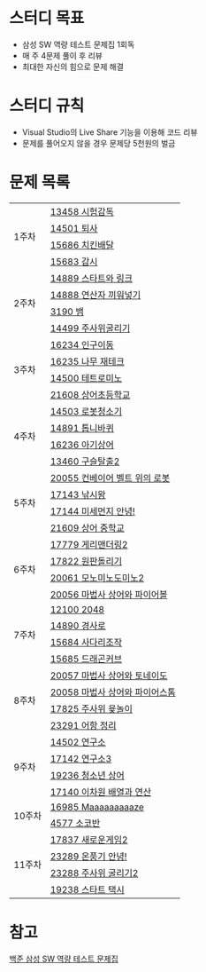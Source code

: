# 스터디 목표

- 삼성 SW 역량 테스트 문제집 1회독
- 매 주 4문제 풀이 후 리뷰
- 최대한 자신의 힘으로 문제 해결

# 스터디 규칙

- Visual Studio의 Live Share 기능을 이용해 코드 리뷰
- 문제를 풀어오지 않을 경우 문제당 5천원의 벌금

# 문제 목록
<table>
  <tr>
    <td rowspan="4">1주차</td>
    <td>
      <a href="https://www.acmicpc.net/problem/13458">13458 시험감독</a>
    </td>
  </tr>
  <tr>
    <td>
      <a href="https://www.acmicpc.net/problem/14501">14501 퇴사</a>
    </td>
  </tr>
  <tr>
    <td>
      <a href="https://www.acmicpc.net/problem/15686">15686 치킨배달</a>
    </td>
  </tr>
  <tr>
    <td>
      <a href="https://www.acmicpc.net/problem/15683">15683 감시</a>
    </td>
  </tr>
  <tr>
    <td rowspan="4">2주차</td>
    <td>
      <a href="https://www.acmicpc.net/problem/14889">14889 스타트와 링크</a>
    </td>
  </tr>
  <tr>
    <td>
      <a href="https://www.acmicpc.net/problem/14888">14888 연산자 끼워넣기</a>
    </td>
  </tr>
  <tr>
    <td>
      <a href="https://www.acmicpc.net/problem/3190">3190 뱀</a>
    </td>
  </tr>
  <tr>
    <td>
      <a href="https://www.acmicpc.net/problem/14499">14499 주사위굴리기</a>
    </td>
  </tr>
  <tr>
    <td rowspan="4">3주차</td>
    <td>
      <a href="https://www.acmicpc.net/problem/16234">16234 인구이동</a>
    </td>
  </tr>
  <tr>
    <td>
      <a href="https://www.acmicpc.net/problem/16235">16235 나무 재테크</a>
    </td>
  </tr>
  <tr>
    <td>
      <a href="https://www.acmicpc.net/problem/14500">14500 테트로미노</a>
    </td>
  </tr>
  <tr>
    <td>
      <a href="https://www.acmicpc.net/problem/21608">21608 상어초등학교</a>
    </td>
  </tr>
  <tr>
    <td rowspan="4">4주차</td>
    <td>
      <a href="https://www.acmicpc.net/problem/14503">14503 로봇청소기</a>
    </td>
  </tr>
  <tr>
    <td>
      <a href="https://www.acmicpc.net/problem/14891">14891 톱니바퀴</a>
    </td>
  </tr>
  <tr>
    <td>
      <a href="https://www.acmicpc.net/problem/16236">16236 아기상어</a>
    </td>
  </tr>
  <tr>
    <td>
      <a href="https://www.acmicpc.net/problem/13460">13460 구슬탈출2</a>
    </td>
  </tr>
  <tr>
    <td rowspan="4">5주차</td>
    <td>
      <a href="https://www.acmicpc.net/problem/20055">20055 컨베이어 벨트 위의 로봇</a>
    </td>
  </tr>
  <tr>
    <td>
      <a href="https://www.acmicpc.net/problem/17143">17143 낚시왕</a>
    </td>
  </tr>
  <tr>
    <td>
      <a href="https://www.acmicpc.net/problem/17144">17144 미세먼지 안녕!</a>
    </td>
  </tr>
  <tr>
    <td>
      <a href="https://www.acmicpc.net/problem/21609">21609 상어 중학교</a>
    </td>
  </tr>
  <tr>
    <td rowspan="4">6주차</td>
    <td>
      <a href="https://www.acmicpc.net/problem/17779">17779 게리맨더링2</a>
    </td>
  </tr>
  <tr>
    <td>
      <a href="https://www.acmicpc.net/problem/17822">17822 원판돌리기</a>
    </td>
  </tr>
  <tr>
    <td>
      <a href="https://www.acmicpc.net/problem/20061">20061 모노미노도미노2</a>
    </td>
  </tr>
  <tr>
    <td>
      <a href="https://www.acmicpc.net/problem/20056">20056 마법사 상어와 파이어볼</a>
    </td>
  </tr>
  <tr>
    <td rowspan="4">7주차</td>
    <td>
      <a href="https://www.acmicpc.net/problem/12100">12100 2048</a>
    </td>
  </tr>
  <tr>
    <td>
      <a href="https://www.acmicpc.net/problem/14890">14890 경사로</a>
    </td>
  </tr>
  <tr>
    <td>
      <a href="https://www.acmicpc.net/problem/15684">15684 사다리조작</a>
    </td>
  </tr>
  <tr>
    <td>
      <a href="https://www.acmicpc.net/problem/15685">15685 드래곤커브</a>
    </td>
  </tr>
  <tr>
    <td rowspan="4">8주차</td>
    <td>
      <a href="https://www.acmicpc.net/problem/20057">20057 마법사 상어와 토네이도</a>
    </td>
  </tr>
  <tr>
    <td>
      <a href="https://www.acmicpc.net/problem/20058">20058 마법사 상어와 파이어스톰</a>
    </td>
  </tr>
  <tr>
    <td>
      <a href="https://www.acmicpc.net/problem/17825">17825 주사위 윷놀이</a>
    </td>
  </tr>
  <tr>
    <td>
      <a href="https://www.acmicpc.net/problem/23291">23291 어항 정리</a>
    </td>
  </tr>
  <tr>
    <td rowspan="4">9주차</td>
    <td>
      <a href="https://www.acmicpc.net/problem/14502">14502 연구소</a>
    </td>
  </tr>
  <tr>
    <td>
      <a href="https://www.acmicpc.net/problem/17142">17142 연구소3</a>
    </td>
  </tr>
  <tr>
    <td>
      <a href="https://www.acmicpc.net/problem/19236">19236 청소년 상어</a>
    </td>
  </tr>
  <tr>
    <td>
      <a href="https://www.acmicpc.net/problem/17140">17140 이차원 배열과 연산</a>
    </td>
  </tr>
  <tr>
    <td rowspan="2">10주차</td>
    <td>
      <a href="https://www.acmicpc.net/problem/16985">16985 Maaaaaaaaaze</a>
    </td>
  </tr>
  <tr>
    <td>
      <a href="https://www.acmicpc.net/problem/4577">4577 소코반</a>
    </td>
  </tr>
  <tr>
    <td rowspan="4">11주차</td>
    <td>
      <a href="https://www.acmicpc.net/problem/17837">17837 새로운게임2</a>
    </td>
  </tr>
  <tr>
    <td>
      <a href="https://www.acmicpc.net/problem/23289">23289 온풍기 안녕!</a>
    </td>
  </tr>
  <tr>
    <td>
      <a href="https://www.acmicpc.net/problem/23288">23288 주사위 굴리기2</a>
    </td>
  </tr>
  <tr>
    <td>
      <a href="https://www.acmicpc.net/problem/19238">19238 스타트 택시</a>
    </td>
  </tr>
</table>

# 참고
[백준 삼성 SW 역량 테스트 문제집](https://www.acmicpc.net/workbook/view/1152)
